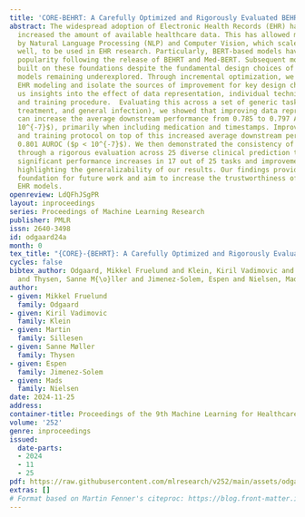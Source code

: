 ```yaml
---
title: 'CORE-BEHRT: A Carefully Optimized and Rigorously Evaluated BEHRT'
abstract: The widespread adoption of Electronic Health Records (EHR) has significantly
  increased the amount of available healthcare data. This has allowed models inspired
  by Natural Language Processing (NLP) and Computer Vision, which scale exceptionally
  well, to be used in EHR research. Particularly, BERT-based models have surged in
  popularity following the release of BEHRT and Med-BERT. Subsequent models have largely
  built on these foundations despite the fundamental design choices of these pioneering
  models remaining underexplored. Through incremental optimization, we study BERT-based
  EHR modeling and isolate the sources of improvement for key design choices, giving
  us insights into the effect of data representation, individual technical components,
  and training procedure.  Evaluating this across a set of generic tasks (death, pain
  treatment, and general infection), we showed that improving data representation
  can increase the average downstream performance from 0.785 to 0.797 AUROC ($p <
  10^{-7}$), primarily when including medication and timestamps. Improving the architecture
  and training protocol on top of this increased average downstream performance to
  0.801 AUROC ($p < 10^{-7}$). We then demonstrated the consistency of our optimization
  through a rigorous evaluation across 25 diverse clinical prediction tasks. We observed
  significant performance increases in 17 out of 25 tasks and improvements in 24 tasks,
  highlighting the generalizability of our results. Our findings provide a strong
  foundation for future work and aim to increase the trustworthiness of BERT-based
  EHR models.
openreview: LdQFhJSgPR
layout: inproceedings
series: Proceedings of Machine Learning Research
publisher: PMLR
issn: 2640-3498
id: odgaard24a
month: 0
tex_title: "{CORE}-{BEHRT}: A Carefully Optimized and Rigorously Evaluated {BEHRT}"
cycles: false
bibtex_author: Odgaard, Mikkel Fruelund and Klein, Kiril Vadimovic and Sillesen, Martin
  and Thysen, Sanne M{\o}ller and Jimenez-Solem, Espen and Nielsen, Mads
author:
- given: Mikkel Fruelund
  family: Odgaard
- given: Kiril Vadimovic
  family: Klein
- given: Martin
  family: Sillesen
- given: Sanne Møller
  family: Thysen
- given: Espen
  family: Jimenez-Solem
- given: Mads
  family: Nielsen
date: 2024-11-25
address:
container-title: Proceedings of the 9th Machine Learning for Healthcare Conference
volume: '252'
genre: inproceedings
issued:
  date-parts:
  - 2024
  - 11
  - 25
pdf: https://raw.githubusercontent.com/mlresearch/v252/main/assets/odgaard24a/odgaard24a.pdf
extras: []
# Format based on Martin Fenner's citeproc: https://blog.front-matter.io/posts/citeproc-yaml-for-bibliographies/
---
```

